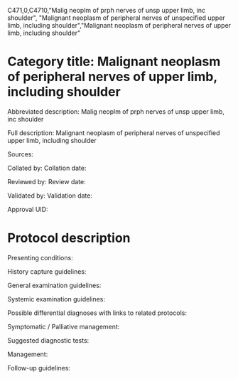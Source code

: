 C471,0,C4710,"Malig neoplm of prph nerves of unsp upper limb, inc shoulder", "Malignant neoplasm of peripheral nerves of unspecified upper limb, including shoulder","Malignant neoplasm of peripheral nerves of upper limb, including shoulder"
# Category title: Malignant neoplasm of peripheral nerves of upper limb, including shoulder

Abbreviated description: Malig neoplm of prph nerves of unsp upper limb, inc shoulder

Full description: Malignant neoplasm of peripheral nerves of unspecified upper limb, including shoulder

Sources:

Collated by:
Collation date:

Reviewed by:
Review date:

Validated by:
Validation date:

Approval UID:

# Protocol description

Presenting conditions:

History capture guidelines:

General examination guidelines:

Systemic examination guidelines:

Possible differential diagnoses with links to related protocols:

Symptomatic / Palliative management:

Suggested diagnostic tests:

Management:

Follow-up guidelines:
